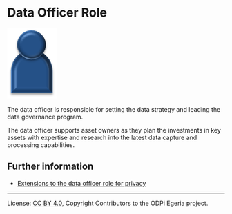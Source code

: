 <!-- SPDX-License-Identifier: CC-BY-4.0 -->
<!-- Copyright Contributors to the ODPi Egeria project. -->

# Data Officer Role

<!--![Icon](data-officer-role.png)-->
<img src="data-officer-role.png">

The data officer is responsible for setting the data strategy and
leading the data governance program.

The data officer supports asset owners as they plan the investments in
key assets with expertise and research into the latest data capture
and processing capabilities.  

## Further information

* [Extensions to the data officer role for privacy](../../data-privacy-pack/role-extensions-for-privacy.md)



----
License: [CC BY 4.0](https://creativecommons.org/licenses/by/4.0/),
Copyright Contributors to the ODPi Egeria project.